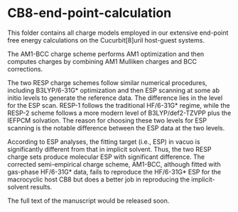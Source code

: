 # CB8-end-point-calculation

This folder contains all charge models employed in our extensive end-point free energy calculations on the Cucurbit[8]uril host-guest systems.

The AM1-BCC charge scheme performs AM1 optimization and then computes charges by combining AM1 Mulliken charges and BCC corrections.

The two RESP charge schemes follow similar numerical procedures, including B3LYP/6-31G* optimization and then ESP scanning at some ab initio levels to generate the reference data. The difference lies in the level for the ESP scan. RESP-1 follows the traditional HF/6-31G* regime, while the RESP-2 scheme follows a more modern level of B3LYP/def2-TZVPP plus the IEFPCM solvation. The reason for choosing these two levels for ESP scanning is the notable difference between the ESP data at the two levels.

According to ESP analyses, the fitting target (i.e., ESP) in vacuo is significantly different from that in implicit solvent. Thus, the two RESP charge sets produce molecular ESP with significant difference. The corrected semi-empirical charge scheme, AM1-BCC, although fitted with gas-phase HF/6-31G* data, fails to reproduce the HF/6-31G* ESP for the macrocyclic host CB8 but does a better job in reproducing the implicit-solvent results. 

The full text of the manuscript would be released soon. 
